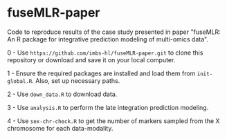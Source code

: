 # fuseMLR-paper
Code to reproduce results of the case study presented in paper "fuseMLR: An R package for integrative prediction modeling of multi-omics data".

0 - Use `https://github.com/imbs-hl/fuseMLR-paper.git` to clone this repository or download and save it on your local computer.

1 - Ensure the required packages are installed and load them from `init-global.R`. Also, set up necessary paths.

2 - Use `down_data.R` to download data.

3 - Use `analysis.R` to perform the late integration prediction modeling.

4 - Use `sex-chr-check.R` to get the number of markers sampled from the X chromosome for each data-modality.
